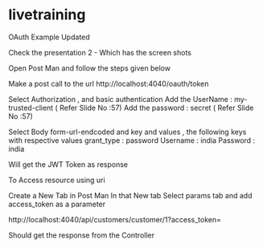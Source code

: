 # livetraining

OAuth Example Updated 

Check the presentation 2 - Which has the screen shots 


Open Post Man and follow the steps given below

Make a post call to the url http://localhost:4040/oauth/token

Select Authorization , and basic authentication
Add the UserName  : my-trusted-client  ( Refer Slide No :57)
Add the password : secret  ( Refer Slide No :57)

Select Body form-url-endcoded  and key and values , the following keys with respective values
grant_type : password
Username : india
Password : india

Will get the JWT Token as response 

To Access resource using uri 

Create a New Tab in Post Man
In that New tab Select params tab and add access_token as a parameter

http://localhost:4040/api/customers/customer/1?access_token= <put your access token Here>

Should get the response from the Controller

